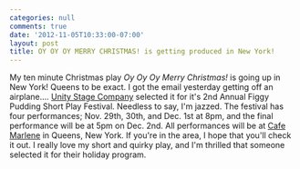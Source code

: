 ```yaml
---
categories: null
comments: true
date: '2012-11-05T10:33:00-07:00'
layout: post
title: OY OY OY MERRY CHRISTMAS! is getting produced in New York!
---
```


My ten minute Christmas play *Oy Oy Oy Merry Christmas!* is going up in New York! Queens to be exact. I got the email yesterday getting off an airplane.... [Unity Stage Company](http://unitystage.org/unitystage.org/index.html.html) selected it for it's 2nd Annual Figgy Pudding Short Play Festival. Needless to say, I'm jazzed. The festival has four performances; Nov. 29th, 30th, and Dec. 1st at 8pm, and the final performance will be at 5pm on Dec. 2nd. All performances will be at [Cafe Marlene](http://www.cafemarlene.com/) in Queens, New York. If you're in the area, I hope that you'll check it out. I really love my short and quirky play, and I'm thrilled that someone selected it for their holiday program.
